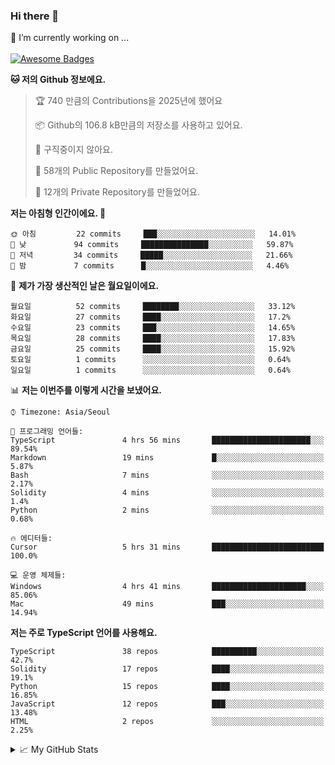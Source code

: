 ### Hi there 👋 
🔭 I’m currently working on ... </br></br>
[![Awesome Badges](https://img.shields.io/badge/Introduce-EN-green.svg)](https://github.com/tlatkdgus1/tlatkdgus1/blob/main/README.md.en)

<!--START_SECTION:waka-->
**🐱 저의 Github 정보에요.** 

> 🏆 740 만큼의 Contributions을 2025년에 했어요
 > 
> 📦 Github의 106.8 kB만큼의 저장소를 사용하고 있어요. 
 > 
> 🚫 구직중이지 않아요.
 > 
> 📜 58개의 Public Repository를 만들었어요. 
 > 
> 🔑 12개의 Private Repository를 만들었어요.  

**저는 아침형 인간이에요. 🐤** 

```text
🌞 아침         22 commits     ███░░░░░░░░░░░░░░░░░░░░░░   14.01% 
🌆 낮　         94 commits     ███████████████░░░░░░░░░░   59.87% 
🌃 저녁         34 commits     █████░░░░░░░░░░░░░░░░░░░░   21.66% 
🌙 밤　         7 commits      █░░░░░░░░░░░░░░░░░░░░░░░░   4.46%

```
📅 **제가 가장 생산적인 날은 월요일이에요.** 

```text
월요일          52 commits     ████████░░░░░░░░░░░░░░░░░   33.12% 
화요일          27 commits     ████░░░░░░░░░░░░░░░░░░░░░   17.2% 
수요일          23 commits     ███░░░░░░░░░░░░░░░░░░░░░░   14.65% 
목요일          28 commits     ████░░░░░░░░░░░░░░░░░░░░░   17.83% 
금요일          25 commits     ████░░░░░░░░░░░░░░░░░░░░░   15.92% 
토요일          1 commits      ░░░░░░░░░░░░░░░░░░░░░░░░░   0.64% 
일요일          1 commits      ░░░░░░░░░░░░░░░░░░░░░░░░░   0.64%

```


📊 **저는 이번주를 이렇게 시간을 보냈어요.** 

```text
⌚︎ Timezone: Asia/Seoul

💬 프로그래밍 언어들: 
TypeScript               4 hrs 56 mins       ██████████████████████░░░   89.54% 
Markdown                 19 mins             █░░░░░░░░░░░░░░░░░░░░░░░░   5.87% 
Bash                     7 mins              ░░░░░░░░░░░░░░░░░░░░░░░░░   2.17% 
Solidity                 4 mins              ░░░░░░░░░░░░░░░░░░░░░░░░░   1.4% 
Python                   2 mins              ░░░░░░░░░░░░░░░░░░░░░░░░░   0.68%

🔥 에디터들: 
Cursor                   5 hrs 31 mins       █████████████████████████   100.0%

💻 운영 체제들: 
Windows                  4 hrs 41 mins       █████████████████████░░░░   85.06% 
Mac                      49 mins             ███░░░░░░░░░░░░░░░░░░░░░░   14.94%

```

**저는 주로 TypeScript 언어를 사용해요.** 

```text
TypeScript               38 repos            ██████████░░░░░░░░░░░░░░░   42.7% 
Solidity                 17 repos            ████░░░░░░░░░░░░░░░░░░░░░   19.1% 
Python                   15 repos            ████░░░░░░░░░░░░░░░░░░░░░   16.85% 
JavaScript               12 repos            ███░░░░░░░░░░░░░░░░░░░░░░   13.48% 
HTML                     2 repos             ░░░░░░░░░░░░░░░░░░░░░░░░░   2.25%

```



<!--END_SECTION:waka-->

<details>
<summary>📈 My GitHub Stats</summary>
<p align="center"> <img src="https://github-readme-stats.vercel.app/api?username=tlatkdgus1&show_icons=true" alt="tlatkdgus1" />
</details>
